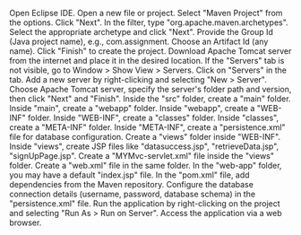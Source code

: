 Open Eclipse IDE.
Open a new file or project.
Select "Maven Project" from the options.
Click "Next".
In the filter, type "org.apache.maven.archetypes".
Select the appropriate archetype and click "Next".
Provide the Group Id (Java project name), e.g., com.assignment.
Choose an Artifact Id (any name).
Click "Finish" to create the project.
Download Apache Tomcat server from the internet and place it in the desired location.
If the "Servers" tab is not visible, go to Window > Show View > Servers.
Click on "Servers" in the tab.
Add a new server by right-clicking and selecting "New > Server".
Choose Apache Tomcat server, specify the server's folder path and version, then click "Next" and "Finish".
Inside the "src" folder, create a "main" folder.
Inside "main", create a "webapp" folder.
Inside "webapp", create a "WEB-INF" folder.
Inside "WEB-INF", create a "classes" folder.
Inside "classes", create a "META-INF" folder.
Inside "META-INF", create a "persistence.xml" file for database configuration.
Create a "views" folder inside "WEB-INF".
Inside "views", create JSP files like "datasuccess.jsp", "retrieveData.jsp", "signUpPage.jsp".
Create a "MYMvc-servlet.xml" file inside the "views" folder.
Create a "web.xml" file in the same folder.
In the "web-app" folder, you may have a default "index.jsp" file.
In the "pom.xml" file, add dependencies from the Maven repository.
Configure the database connection details (username, password, database schema) in the "persistence.xml" file.
Run the application by right-clicking on the project and selecting "Run As > Run on Server".
Access the application via a web browser.
